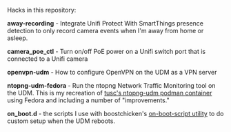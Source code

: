 Hacks in this repository:

__away-recording__ - Integrate Unifi Protect With SmartThings presence detection to only record camera events when I'm away from home or asleep.

__camera_poe_ctl__ - Turn on/off PoE power on a Unifi switch port that is connected to a Unifi camera

__openvpn-udm__ - How to configure OpenVPN on the UDM as a VPN server

__ntopng-udm-fedora__ - Run the ntopng Network Traffic Monitoring tool on the UDM.  This is my recreation of [tusc's ntopng-udm podman container](https://github.com/tusc/ntopng-udm) using Fedora and including a number of "improvements."

__on_boot.d__ - the scripts I use with boostchicken's [on-boot-script utility](https://github.com/boostchicken/udm-utilities/tree/master/on-boot-script) to do custom setup when the UDM reboots.
